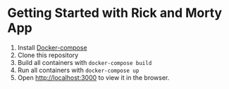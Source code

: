 # Getting Started with Rick and Morty App

1. Install [Docker-compose](https://docs.docker.com/compose/install/) 
2. Clone this repository
3. Build all containers with `docker-compose build`
4. Run all containers with `docker-compose up`
5. Open [http://localhost:3000](http://localhost:3000) to view it in the browser.
